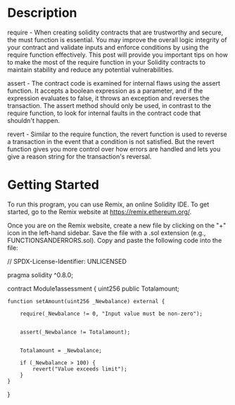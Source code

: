 # Description
require - When creating solidity contracts that are trustworthy and secure, the must function is essential. You may improve the overall logic integrity of your contract and validate inputs and enforce conditions by using the require function effectively. This post will provide you important tips on how to make the most of the require function in your Solidity contracts to maintain stability and reduce any potential vulnerabilities.

assert - The contract code is examined for internal flaws using the assert function. It accepts a boolean expression as a parameter, and if the expression evaluates to false, it throws an exception and reverses the transaction. The assert method should only be used, in contrast to the require function, to look for internal faults in the contract code that shouldn't happen.

revert - Similar to the require function, the revert function is used to reverse a transaction in the event that a condition is not satisfied. But the revert function gives you more control over how errors are handled and lets you give a reason string for the transaction's reversal.

# Getting Started 
To run this program, you can use Remix, an online Solidity IDE. To get started, go to the Remix website at https://remix.ethereum.org/.

Once you are on the Remix website, create a new file by clicking on the "+" icon in the left-hand sidebar. Save the file with a .sol extension (e.g., FUNCTIONSANDERRORS.sol). Copy and paste the following code into the file:

// SPDX-License-Identifier: UNLICENSED

pragma solidity ^0.8.0;

contract Module1assessment {
    uint256 public Totalamount;

    function setAmount(uint256 _Newbalance) external {
        
        require(_Newbalance != 0, "Input value must be non-zero");

       
        assert(_Newbalance != Totalamount);

        
        Totalamount = _Newbalance;

        if (_Newbalance > 100) {
            revert("Value exceeds limit");
        }
    }
}
